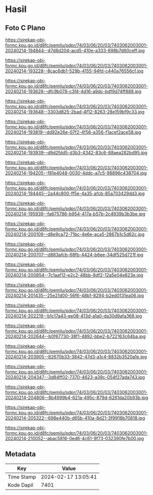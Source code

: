# Hasil

## Foto C Plano

https://sirekap-obj-formc.kpu.go.id/d8fc/pemilu/pdpr/74/03/06/20/03/7403062003001-20240214-194844--47d8d204-acd5-410e-a333-898b7d60ceff.jpg

https://sirekap-obj-formc.kpu.go.id/d8fc/pemilu/pdpr/74/03/06/20/03/7403062003001-20240214-193228--8cac6db1-529b-4155-94fd-c440a76556cf.jpg

https://sirekap-obj-formc.kpu.go.id/d8fc/pemilu/pdpr/74/03/06/20/03/7403062003001-20240214-193628--dfc9b078-c3f4-4d16-a9dc-bdf9d74ff888.jpg

https://sirekap-obj-formc.kpu.go.id/d8fc/pemilu/pdpr/74/03/06/20/03/7403062003001-20240214-193648--3303d825-2bad-4f12-8263-28e159bf9c33.jpg

https://sirekap-obj-formc.kpu.go.id/d8fc/pemilu/pdpr/74/03/06/20/03/7403062003001-20240214-193819--dd92e26e-07f2-4f56-a356-f1acef2ace58.jpg

https://sirekap-obj-formc.kpu.go.id/d8fc/pemilu/pdpr/74/03/06/20/03/7403062003001-20240214-193939--d9d2fdd5-d3b3-4342-83c6-88aea282bd95.jpg

https://sirekap-obj-formc.kpu.go.id/d8fc/pemilu/pdpr/74/03/06/20/03/7403062003001-20240214-194205--f81e4048-0030-4ddc-a7c5-98896c438704.jpg

https://sirekap-obj-formc.kpu.go.id/d8fc/pemilu/pdpr/74/03/06/20/03/7403062003001-20240214-194445--2a44c800-ff5e-4a35-afcb-85a703429dd3.jpg

https://sirekap-obj-formc.kpu.go.id/d8fc/pemilu/pdpr/74/03/06/20/03/7403062003001-20240214-195939--fa675786-b954-417a-b57b-2c4939b3b3be.jpg

https://sirekap-obj-formc.kpu.go.id/d8fc/pemilu/pdpr/74/03/06/20/03/7403062003001-20240214-200109--d8e9ca72-71bc-4e6e-aca5-2867b1c5d62c.jpg

https://sirekap-obj-formc.kpu.go.id/d8fc/pemilu/pdpr/74/03/06/20/03/7403062003001-20240214-200707--d883afcb-68fb-4424-b6ee-34df525d721f.jpg

https://sirekap-obj-formc.kpu.go.id/d8fc/pemilu/pdpr/74/03/06/20/03/7403062003001-20240214-200854--7c1aaf12-e2c2-48bb-8df2-12a5e04e823e.jpg

https://sirekap-obj-formc.kpu.go.id/d8fc/pemilu/pdpr/74/03/06/20/03/7403062003001-20240214-201435--25e21d00-56f6-48b1-8294-b2ed0131ea06.jpg

https://sirekap-obj-formc.kpu.go.id/d8fc/pemilu/pdpr/74/03/06/20/03/7403062003001-20240214-202219--b1c17a43-ee08-413d-a1a0-da30d9afa368.jpg

https://sirekap-obj-formc.kpu.go.id/d8fc/pemilu/pdpr/74/03/06/20/03/7403062003001-20240214-202644--b0f67730-38f1-4892-bbe2-b722163c64ba.jpg

https://sirekap-obj-formc.kpu.go.id/d8fc/pemilu/pdpr/74/03/06/20/03/7403062003001-20240214-203905--82670b33-3842-47d3-a1c4-8832b3520a1e.jpg

https://sirekap-obj-formc.kpu.go.id/d8fc/pemilu/pdpr/74/03/06/20/03/7403062003001-20240214-204347--3d84ff02-7370-4623-a39c-054f27ada743.jpg

https://sirekap-obj-formc.kpu.go.id/d8fc/pemilu/pdpr/74/03/06/20/03/7403062003001-20240214-204806--8b4999b4-621a-495c-879d-6261da20b93b.jpg

https://sirekap-obj-formc.kpu.go.id/d8fc/pemilu/pdpr/74/03/06/20/03/7403062003001-20240214-205322--698e440b-d65b-410a-8d21-3f9918b70818.jpg

https://sirekap-obj-formc.kpu.go.id/d8fc/pemilu/pdpr/74/03/06/20/03/7403062003001-20240214-210052--abac5816-0ed6-4c61-9f73-032390fe7b00.jpg


## Metadata

| Key        | Value               |
| ---------- | ------------------- |
| Time Stamp | 2024-02-17 13:05:41 |
| Kode Dapil | 7401                |




